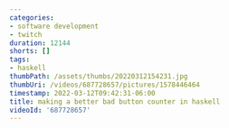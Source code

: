 ```yaml
---
categories:
- software development
- twitch
duration: 12144
shorts: []
tags:
- haskell
thumbPath: /assets/thumbs/20220312154231.jpg
thumbUri: /videos/687728657/pictures/1578446464
timestamp: 2022-03-12T09:42:31-06:00
title: making a better bad button counter in haskell
videoId: '687728657'
---
```

